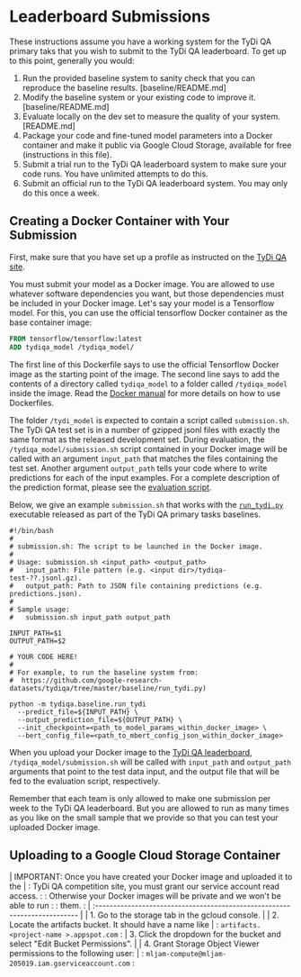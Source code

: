 # Leaderboard Submissions

These instructions assume you have a working system for the TyDi QA primary taks
that you wish to submit to the TyDi QA leaderboard. To get up to this point,
generally you would:

1.  Run the provided baseline system to sanity check that you can reproduce the
    baseline results. [baseline/README.md]
2.  Modify the baseline system or your existing code to improve it.
    [baseline/README.md]
3.  Evaluate locally on the dev set to measure the quality of your system.
    [README.md]
4.  Package your code and fine-tuned model parameters into a Docker container
    and make it public via Google Cloud Storage, available for free
    (instructions in this file).
5.  Submit a trial run to the TyDi QA leaderboard system to make sure your code
    runs. You have unlimited attempts to do this.
6.  Submit an official run to the TyDi QA leaderboard system. You may only do
    this once a week.

## Creating a Docker Container with Your Submission

First, make sure that you have set up a profile as instructed on the
[TyDi QA site](https://google-research-datasets.github.io/tydiqa).

You must submit your model as a Docker image. You are allowed to use whatever
software dependencies you want, but those dependencies must be included in your
Docker image. Let's say your model is a Tensorflow model. For this, you can use
the official tensorflow Docker container as the base container image:

```dockerfile
FROM tensorflow/tensorflow:latest
ADD tydiqa_model /tydiqa_model/
```

The first line of this Dockerfile says to use the official Tensorflow Docker
image as the starting point of the image. The second line says to add the
contents of a directory called `tydiqa_model` to a folder called `/tydiqa_model`
inside the image. Read the [Docker manual](https://docs.docker.com/) for more
details on how to use Dockerfiles.

The folder `/tydi_model` is expected to contain a script called `submission.sh`.
The TyDi QA test set is in a number of gzipped jsonl files with exactly the same
format as the released development set. During evaluation, the
`/tydiqa_model/submission.sh` script contained in your Docker image will be
called with an argument `input_path` that matches the files containing the test
set. Another argument `output_path` tells your code where to write predictions
for each of the input examples. For a complete description of the prediction
format, please see the [evaluation script](tydi_eval.py).

Below, we give an example `submission.sh` that works with the
[`run_tydi.py`](https://github.com/google-research-datasets/tydiqa/tree/master/baseline/run_tydi.py)
executable released as part of the TyDi QA primary tasks baselines.

```shell
#!/bin/bash
#
# submission.sh: The script to be launched in the Docker image.
#
# Usage: submission.sh <input_path> <output_path>
#   input_path: File pattern (e.g. <input dir>/tydiqa-test-??.jsonl.gz).
#   output_path: Path to JSON file containing predictions (e.g. predictions.json).
#
# Sample usage:
#   submission.sh input_path output_path

INPUT_PATH=$1
OUTPUT_PATH=$2

# YOUR CODE HERE!
#
# For example, to run the baseline system from:
#  https://github.com/google-research-datasets/tydiqa/tree/master/baseline/run_tydi.py)

python -m tydiqa.baseline.run_tydi
  --predict_file=${INPUT_PATH} \
  --output_prediction_file=${OUTPUT_PATH} \
  --init_checkpoint=<path_to_model_params_within_docker_image> \
  --bert_config_file=<path_to_mbert_config_json_within_docker_image>
```

When you upload your Docker image to the
[TyDi QA leaderboard](https://google-research-datasets.github.io/tydiqa),
`/tydiqa_model/submission.sh` will be called with `input_path` and `output_path`
arguments that point to the test data input, and the output file that will be
fed to the evaluation script, respectively.

Remember that each team is only allowed to make one submission per week to the
TyDi QA leaderboard. But you are allowed to run as many times as you like on the
small sample that we provide so that you can test your uploaded Docker image.

## Uploading to a Google Cloud Storage Container

| IMPORTANT: Once you have created your Docker image and uploaded it to the  |
: TyDi QA competition site, you must grant our service account read access.  :
: Otherwise your Docker images will be private and we won't be able to run   :
: them.                                                                      :
| :------------------------------------------------------------------------- |
| 1. Go to the storage tab in the gcloud console.                            |
| 2. Locate the artifacts bucket. It should have a name like                 |
: `artifacts.<project-name >.appspot.com`                                    :
| 3. Click the dropdown for the bucket and select "Edit Bucket Permissions". |
| 4. Grant Storage Object Viewer permissions to the following user:          |
: `mljam-compute@mljam-205019.iam.gserviceaccount.com`                       :
